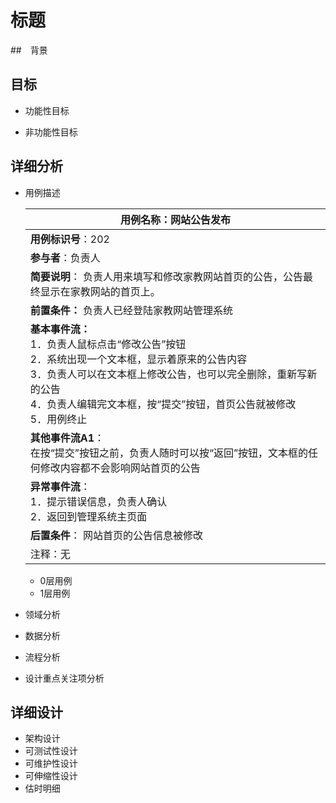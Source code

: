 # 标题

##　背景



## 目标

- 功能性目标

- 非功能性目标



## 详细分析

- 用例描述
  
  | **用例名称**：网站公告发布                                   |
  | ------------------------------------------------------------ |
  | **用例标识号**：202                                          |
  | **参与者**：负责人                                           |
  | **简要说明**：  负责人用来填写和修改家教网站首页的公告，公告最终显示在家教网站的首页上。 |
  | **前置条件：**  负责人已经登陆家教网站管理系统               |
  | **基本事件流：**  <br/>1．负责人鼠标点击“修改公告”按钮 <br/>2．系统出现一个文本框，显示着原来的公告内容 <br/>3．负责人可以在文本框上修改公告，也可以完全删除，重新写新的公告  <br/>4．负责人编辑完文本框，按“提交”按钮，首页公告就被修改  <br/>5．用例终止 |
  | **其他事件流A1**：  <br/>在按“提交”按钮之前，负责人随时可以按“返回”按钮，文本框的任何修改内容都不会影响网站首页的公告 |
  | **异常事件流**：  <br/>1．提示错误信息，负责人确认  <br/>2．返回到管理系统主页面 |
  | **后置条件**：  网站首页的公告信息被修改                     |
  | 注释：无                                                     |
  
  - 0层用例
  - 1层用例
  
- 领域分析

- 数据分析

- 流程分析

- 设计重点关注项分析



## 详细设计

- 架构设计
- 可测试性设计
- 可维护性设计
- 可伸缩性设计
- 估时明细

